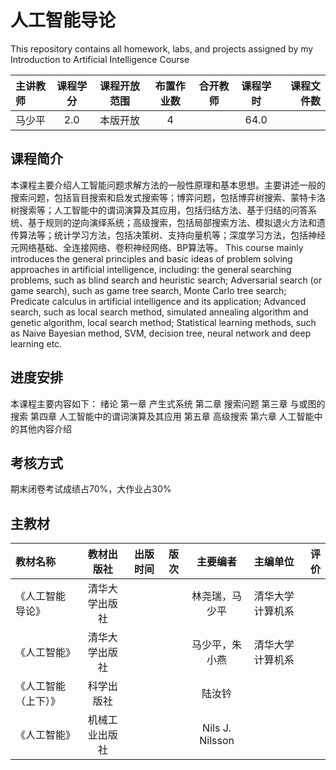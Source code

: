 # 人工智能导论
This repository contains all homework, labs, and projects assigned by my Introduction to Artificial Intelligence Course


| 主讲教师 | 课程学分 | 课程开放范围 | 布置作业数 | 合开教师 | 课程学时 | 课程文件数 |
|:--------|:-------:|:-------:|:-------:|:-------:|:-------:|-------:|
|马少平|2.0|本版开放|4| | 64.0|
 
## 课程简介 
本课程主要介绍人工智能问题求解方法的一般性原理和基本思想。主要讲述一般的搜索问题，包括盲目搜索和启发式搜索等；博弈问题，包括博弈树搜索、蒙特卡洛树搜索等；人工智能中的谓词演算及其应用，包括归结方法、基于归结的问答系统、基于规则的逆向演绎系统；高级搜索，包括局部搜索方法、模拟退火方法和遗传算法等；统计学习方法，包括决策树、支持向量机等；深度学习方法，包括神经元网络基础、全连接网络、卷积神经网络、BP算法等。
This course mainly introduces the general principles and basic ideas of problem solving approaches in artificial intelligence, including: the general searching problems, such as blind search and heuristic search; Adversarial search (or game search), such as game tree search, Monte Carlo tree search; Predicate calculus in artificial intelligence and its application; Advanced search, such as local search method, simulated annealing algorithm and genetic algorithm, local search method; Statistical learning methods, such as Naive Bayesian method, SVM, decision tree, neural network and deep learning etc.

## 进度安排
本课程主要内容如下： 绪论 第一章 产生式系统 第二章 搜索问题 第三章 与或图的搜索 第四章 人工智能中的谓词演算及其应用 第五章 高级搜索 第六章 人工智能中的其他内容介绍

## 考核方式
期末闭卷考试成绩占70%，大作业占30%

## 主教材
|教材名称| 教材出版社 | 出版时间 |版次| 主要编者 |主编单位| 评价|
|:--------|:-------:|:-------:|:-------:|:------:|:-----:|----:|
|《人工智能导论》|清华大学出版社| | |林尧瑞，马少平|清华大学计算机系| |
|《人工智能》|清华大学出版社| | | 马少平，朱小燕|清华大学计算机系| |
|《人工智能（上下）》|科学出版社| | | 陆汝钤| | |
|《人工智能》|机械工业出版社| | |Nils J. Nilsson| | |
